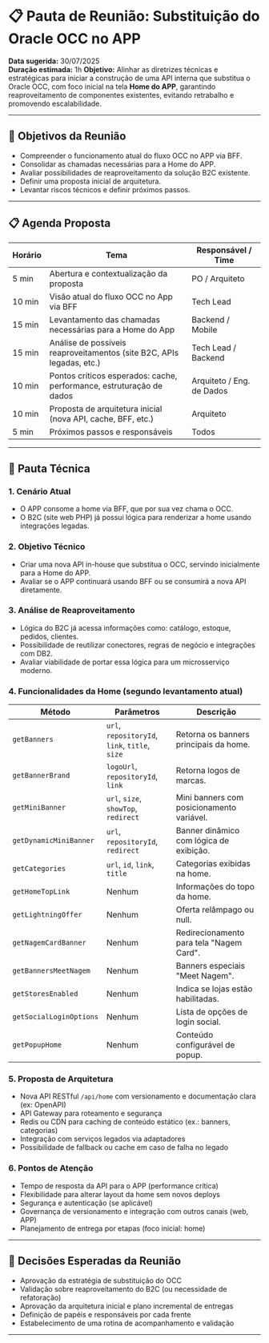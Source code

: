 
# 📋 Pauta de Reunião: Substituição do Oracle OCC no APP

**Data sugerida:** 30/07/2025  
**Duração estimada:** 1h
**Objetivo:** Alinhar as diretrizes técnicas e estratégicas para iniciar a construção de uma API interna que substitua o Oracle OCC, com foco inicial na tela **Home do APP**, garantindo reaproveitamento de componentes existentes, evitando retrabalho e promovendo escalabilidade.

---

## 🎯 Objetivos da Reunião

- Compreender o funcionamento atual do fluxo OCC no APP via BFF.
- Consolidar as chamadas necessárias para a Home do APP.
- Avaliar possibilidades de reaproveitamento da solução B2C existente.
- Definir uma proposta inicial de arquitetura.
- Levantar riscos técnicos e definir próximos passos.

---

## 📋 Agenda Proposta

| Horário | Tema                                                                 | Responsável / Time       |
|--------|----------------------------------------------------------------------|--------------------------|
| 5 min  | Abertura e contextualização da proposta                              | PO / Arquiteto           |
| 10 min | Visão atual do fluxo OCC no App via BFF                              | Tech Lead                |
| 15 min | Levantamento das chamadas necessárias para a Home do App             | Backend / Mobile         |
| 15 min | Análise de possíveis reaproveitamentos (site B2C, APIs legadas, etc.)| Tech Lead / Backend      |
| 10 min | Pontos críticos esperados: cache, performance, estruturação de dados | Arquiteto / Eng. de Dados|
| 10 min | Proposta de arquitetura inicial (nova API, cache, BFF, etc.)         | Arquiteto                |
| 5 min  | Próximos passos e responsáveis                                        | Todos                    |

---

## 🧠 Pauta Técnica

### 1. Cenário Atual
- O APP consome a home via BFF, que por sua vez chama o OCC.
- O B2C (site web PHP) já possui lógica para renderizar a home usando integrações legadas.

### 2. Objetivo Técnico
- Criar uma nova API in-house que substitua o OCC, servindo inicialmente para a Home do APP.
- Avaliar se o APP continuará usando BFF ou se consumirá a nova API diretamente.

### 3. Análise de Reaproveitamento
- Lógica do B2C já acessa informações como: catálogo, estoque, pedidos, clientes.
- Possibilidade de reutilizar conectores, regras de negócio e integrações com DB2.
- Avaliar viabilidade de portar essa lógica para um microsserviço moderno.

### 4. Funcionalidades da Home (segundo levantamento atual)

| Método                | Parâmetros   | Descrição                                                                 |
|-----------------------|--------------|---------------------------------------------------------------------------|
| `getBanners`         | `url`, `repositoryId`, `link`, `title`, `size`     | Retorna os banners principais da home.                                   |
| `getBannerBrand`     | `logoUrl`, `repositoryId`, `link`                  | Retorna logos de marcas.                                                 |
| `getMiniBanner`      | `url`, `size`, `showTop`, `redirect`              | Mini banners com posicionamento variável.                                |
| `getDynamicMiniBanner`| `url`, `repositoryId`, `redirect`                | Banner dinâmico com lógica de exibição.                                  |
| `getCategories`      | `url`, `id`, `link`, `title`                      | Categorias exibidas na home.                                             |
| `getHomeTopLink`     | Nenhum                                            | Informações do topo da home.                                             |
| `getLightningOffer`  | Nenhum                                            | Oferta relâmpago ou null.                                                |
| `getNagemCardBanner` | Nenhum                                            | Redirecionamento para tela "Nagem Card".                                 |
| `getBannersMeetNagem`| Nenhum                                            | Banners especiais "Meet Nagem".                                          |
| `getStoresEnabled`   | Nenhum                                            | Indica se lojas estão habilitadas.                                       |
| `getSocialLoginOptions`| Nenhum                                         | Lista de opções de login social.                                         |
| `getPopupHome`       | Nenhum                                            | Conteúdo configurável de popup.                                          |

### 5. Proposta de Arquitetura

- Nova API RESTful `/api/home` com versionamento e documentação clara (ex: OpenAPI)
- API Gateway para roteamento e segurança
- Redis ou CDN para caching de conteúdo estático (ex.: banners, categorias)
- Integração com serviços legados via adaptadores
- Possibilidade de fallback ou cache em caso de falha no legado

### 6. Pontos de Atenção

- Tempo de resposta da API para o APP (performance crítica)
- Flexibilidade para alterar layout da home sem novos deploys
- Segurança e autenticação (se aplicável)
- Governança de versionamento e integração com outros canais (web, APP)
- Planejamento de entrega por etapas (foco inicial: home)

---

## 📍 Decisões Esperadas da Reunião

- Aprovação da estratégia de substituição do OCC
- Validação sobre reaproveitamento do B2C (ou necessidade de refatoração)
- Aprovação da arquitetura inicial e plano incremental de entregas
- Definição de papéis e responsáveis por cada frente
- Estabelecimento de uma rotina de acompanhamento e validação

---
